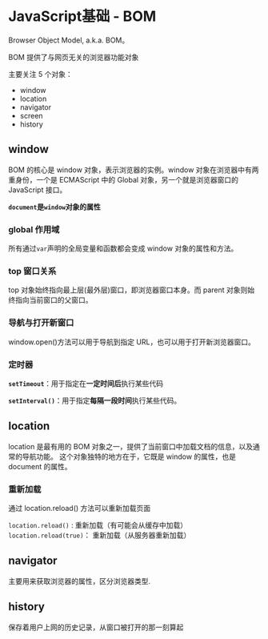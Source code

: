 # JavaScript基础 - BOM
Browser Object Model, a.k.a. BOM。

BOM 提供了与网页无关的浏览器功能对象

主要关注 5 个对象：
- window
- location
- navigator
- screen
- history


## window
BOM 的核心是 window 对象，表示浏览器的实例。window 对象在浏览器中有两重身份，一个是 ECMAScript 中的 Global 对象，另一个就是浏览器窗口的 JavaScript 接口。

**`document`是`window`对象的属性**

### global 作用域
所有通过`var`声明的全局变量和函数都会变成 window 对象的属性和方法。

### top 窗口关系
top 对象始终指向最上层(最外层)窗口，即浏览器窗口本身。而 parent 对象则始终指向当前窗口的父窗口。

### 导航与打开新窗口
window.open()方法可以用于导航到指定 URL，也可以用于打开新浏览器窗口。

### 定时器
**`setTimeout`**：用于指定在**一定时间后**执行某些代码

**`setInterval()`**：用于指定**每隔一段时间**执行某些代码。

## location
location 是最有用的 BOM 对象之一，提供了当前窗口中加载文档的信息，以及通常的导航功能。 这个对象独特的地方在于，它既是 window 的属性，也是 document 的属性。

### 重新加载
通过 location.reload() 方法可以重新加载页面

`location.reload()` : 重新加载（有可能会从缓存中加载）
`location.reload(true)`： 重新加载（从服务器重新加载）

## navigator
主要用来获取浏览器的属性，区分浏览器类型.

## history
保存着用户上网的历史记录，从窗口被打开的那一刻算起